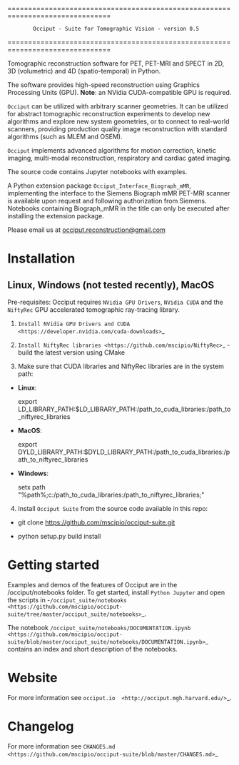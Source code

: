 ===============================================================================

            Occiput - Suite for Tomographic Vision - version 0.5

===============================================================================

Tomographic reconstruction software for PET, PET-MRI and SPECT in 2D, 3D (volumetric) and 4D (spatio-temporal) in Python.

The software provides high-speed reconstruction using Graphics Processing Units (GPU). **Note**: an NVidia CUDA-compatible GPU is required.

``Occiput`` can be utilized with arbitrary scanner geometries. It can be utilized for abstract tomographic reconstruction experiments to develop new algorithms and explore new system geometries, or to connect to real-world scanners, providing production quality image reconstruction with standard algorithms (such as MLEM and OSEM).

``Occiput`` implements advanced algorithms for motion correction, kinetic imaging, multi-modal reconstruction, respiratory and cardiac gated imaging.

The source code contains Jupyter notebooks with examples.

A Python extension package ``Occiput_Interface_Biograph_mMR``, implementing the interface to the Siemens Biograph mMR PET-MRI scanner is available upon request and following authorization from Siemens. Notebooks containing Biograph_mMR in the title can only be executed after installing the extension package.

Please email us at occiput.reconstruction@gmail.com


Installation
============

Linux, Windows (not tested recently), MacOS
-------------------------------------------

Pre-requisites: Occiput requires ``NVidia GPU Drivers``, ``NVidia CUDA`` and the ``NiftyRec`` GPU accelerated tomographic ray-tracing library.

1. `Install NVidia GPU Drivers and CUDA <https://developer.nvidia.com/cuda-downloads>`_

2. `Install NiftyRec libraries <https://github.com/mscipio/NiftyRec>`_ - build the latest version using CMake

3. Make sure that CUDA libraries and NiftyRec libraries are in the system path:

 - **Linux**:

    export LD_LIBRARY_PATH:$LD_LIBRARY_PATH:/path_to_cuda_libraries:/path_to_niftyrec_libraries

 - **MacOS**:

    export DYLD_LIBRARY_PATH:$DYLD_LIBRARY_PATH:/path_to_cuda_libraries:/path_to_niftyrec_libraries

 - **Windows**:

    setx path "%path%;c:/path_to_cuda_libraries:/path_to_niftyrec_libraries;"

4. Install ``Occiput Suite`` from the source code available in this repo:

 -    git clone https://github.com/mscipio/occiput-suite.git

 -    python setup.py build install


Getting started
===============
Examples and demos of the features of Occiput are in the /occiput/notebooks folder.
To get started, install ``Python Jupyter`` and open the scripts in
-`/occiput_suite/notebooks <https://github.com/mscipio/occiput-suite/tree/master/occiput_suite/notebooks>`_. 

The notebook `/occiput_suite/notebooks/DOCUMENTATION.ipynb <https://github.com/mscipio/occiput-suite/blob/master/occiput_suite/notebooks/DOCUMENTATION.ipynb>`_ contains an index and short description of the notebooks.


Website
=======
For more information see `occiput.io  <http://occiput.mgh.harvard.edu/>`_.


Changelog
=========
For more information see `CHANGES.md  <https://github.com/mscipio/occiput-suite/blob/master/CHANGES.md>`_

